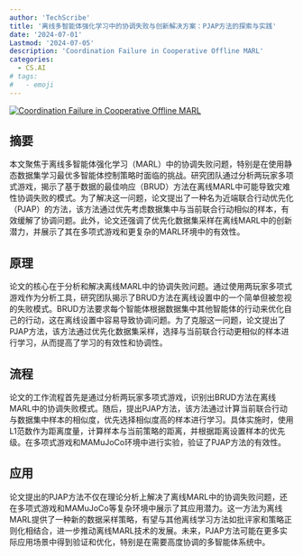 ```yaml
---
author: 'TechScribe'
title: '离线多智能体强化学习中的协调失败与创新解决方案：PJAP方法的探索与实践'
date: '2024-07-01'
Lastmod: '2024-07-05'
description: 'Coordination Failure in Cooperative Offline MARL'
categories:
  - CS.AI
# tags:
#   - emoji
---
```


[![Coordination Failure in Cooperative Offline MARL](https://arxiv-research-1301205113.cos.ap-guangzhou.myqcloud.com/images/2407.01343v1.pdf_0.jpg)](https://arxiv.org/abs/2407.01343v1)

## 摘要

本文聚焦于离线多智能体强化学习（MARL）中的协调失败问题，特别是在使用静态数据集学习最优多智能体控制策略时面临的挑战。研究团队通过分析两玩家多项式游戏，揭示了基于数据的最佳响应（BRUD）方法在离线MARL中可能导致灾难性协调失败的模式。为了解决这一问题，论文提出了一种名为近端联合行动优先化（PJAP）的方法，该方法通过优先考虑数据集中与当前联合行动相似的样本，有效缓解了协调问题。此外，论文还强调了优先化数据集采样在离线MARL中的创新潜力，并展示了其在多项式游戏和更复杂的MARL环境中的有效性。<!--more-->

## 原理

论文的核心在于分析和解决离线MARL中的协调失败问题。通过使用两玩家多项式游戏作为分析工具，研究团队揭示了BRUD方法在离线设置中的一个简单但被忽视的失败模式。BRUD方法要求每个智能体根据数据集中其他智能体的行动来优化自己的行动，这在离线设置中容易导致协调问题。为了克服这一问题，论文提出了PJAP方法，该方法通过优先化数据集采样，选择与当前联合行动更相似的样本进行学习，从而提高了学习的有效性和协调性。

## 流程

论文的工作流程首先是通过分析两玩家多项式游戏，识别出BRUD方法在离线MARL中的协调失败模式。随后，提出PJAP方法，该方法通过计算当前联合行动与数据集中样本的相似度，优先选择相似度高的样本进行学习。具体实施时，使用L1范数作为距离度量，计算样本与当前策略的距离，并根据距离设置样本的优先级。在多项式游戏和MAMuJoCo环境中进行实验，验证了PJAP方法的有效性。

## 应用

论文提出的PJAP方法不仅在理论分析上解决了离线MARL中的协调失败问题，还在多项式游戏和MAMuJoCo等复杂环境中展示了其应用潜力。这一方法为离线MARL提供了一种新的数据采样策略，有望与其他离线学习方法如批评家和策略正则化相结合，进一步推动离线MARL技术的发展。未来，PJAP方法可能在更多实际应用场景中得到验证和优化，特别是在需要高度协调的多智能体系统中。